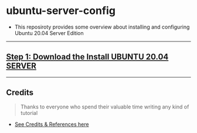 # ubuntu-server-config

* This reposiroty provides some overview about installing and configuring Ubuntu 20.04 Server Edition

------------------------------------------------------

##  [Step 1: Download the Install UBUNTU 20.04 SERVER](https://github.com/fcarvalhopacheco/ubuntu-server-config/blob/main/1.how2/1.download-and-install-ubuntu-server.md)

------------------------------------------------------

## Credits

> Thanks to everyone who spend their valuable time writing any kind of tutorial 

* [See Credits & References here](https://github.com/fcarvalhopacheco/ubuntu-server-config/blob/main/CREDITS.md)
